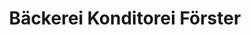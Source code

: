 ---
title: "Bäckerei Konditorei Förster"
url: /koenigstein/baeckerei-konditorei-foerster/
shop: Bäckerei
---